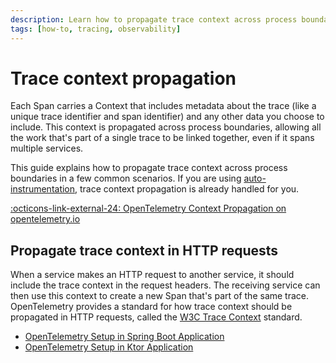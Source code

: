 ```yaml
---
description: Learn how to propagate trace context across process boundaries in a few common scenarios.
tags: [how-to, tracing, observability]
---
```


# Trace context propagation

Each Span carries a Context that includes metadata about the trace (like a unique trace identifier and span identifier) and any other data you choose to include. This context is propagated across process boundaries, allowing all the work that's part of a single trace to be linked together, even if it spans multiple services.

This guide explains how to propagate trace context across process boundaries in a few common scenarios. If you are using [auto-instrumentation](../../how-to/auto-instrumentation.md), trace context propagation is already handled for you.

[:octicons-link-external-24: OpenTelemetry Context Propagation on opentelemetry.io](https://opentelemetry.io/docs/concepts/context-propagation/)

## Propagate trace context in HTTP requests

When a service makes an HTTP request to another service, it should include the trace context in the request headers. The receiving service can then use this context to create a new Span that's part of the same trace. OpenTelemetry provides a standard for how trace context should be propagated in HTTP requests, called the [W3C Trace Context](https://www.w3.org/TR/trace-context/) standard.

* [OpenTelemetry Setup in Spring Boot Application](https://opentelemetry.io/docs/languages/java/automatic/spring-boot)
* [OpenTelemetry Setup in Ktor Application](https://github.com/open-telemetry/opentelemetry-java-instrumentation/tree/main/instrumentation/ktor/ktor-2.0/library)
